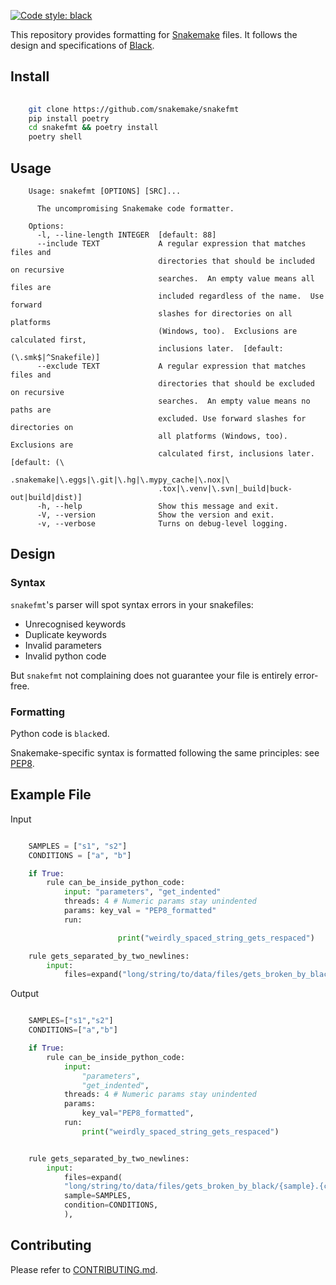 [![Code style: black](https://img.shields.io/badge/code%20style-black-000000.svg)](https://github.com/psf/black)

This repository provides formatting for [Snakemake][snakemake] files. It follows the design and specifications of [Black][black].

## Install

``` bash
   
    git clone https://github.com/snakemake/snakefmt
    pip install poetry
    cd snakefmt && poetry install
    poetry shell
```

## Usage

```
    Usage: snakefmt [OPTIONS] [SRC]...

      The uncompromising Snakemake code formatter.

    Options:
      -l, --line-length INTEGER  [default: 88]
      --include TEXT             A regular expression that matches files and
                                 directories that should be included on recursive
                                 searches.  An empty value means all files are
                                 included regardless of the name.  Use forward
                                 slashes for directories on all platforms
                                 (Windows, too).  Exclusions are calculated first,
                                 inclusions later.  [default: (\.smk$|^Snakefile)]
      --exclude TEXT             A regular expression that matches files and
                                 directories that should be excluded on recursive
                                 searches.  An empty value means no paths are
                                 excluded. Use forward slashes for directories on
                                 all platforms (Windows, too). Exclusions are
                                 calculated first, inclusions later.  [default: (\
                                 .snakemake|\.eggs|\.git|\.hg|\.mypy_cache|\.nox|\
                                 .tox|\.venv|\.svn|_build|buck-out|build|dist)]
      -h, --help                 Show this message and exit.
      -V, --version              Show the version and exit.
      -v, --verbose              Turns on debug-level logging.
```

## Design

### Syntax

`snakefmt`'s parser will spot syntax errors in your snakefiles:

* Unrecognised keywords
* Duplicate keywords
* Invalid parameters
* Invalid python code

But `snakefmt` not complaining does not guarantee your file is entirely error-free.

### Formatting

Python code is `black`ed. 

Snakemake-specific syntax is formatted following the same principles: see [PEP8][PEP8].

Example File
-------------

Input

```python

    SAMPLES = ["s1", "s2"]
    CONDITIONS = ["a", "b"]

    if True:
        rule can_be_inside_python_code:
            input: "parameters", "get_indented"
            threads: 4 # Numeric params stay unindented
            params: key_val = "PEP8_formatted"
            run:

                        print("weirdly_spaced_string_gets_respaced")

    rule gets_separated_by_two_newlines:
        input:
            files=expand("long/string/to/data/files/gets_broken_by_black/{sample}.{condition}",sample=SAMPLES, condition=CONDITIONS)
```


Output

```python

    SAMPLES=["s1","s2"]
    CONDITIONS=["a","b"]

    if True:
        rule can_be_inside_python_code:
            input:
                "parameters",
                "get_indented",
            threads: 4 # Numeric params stay unindented
            params:
                key_val="PEP8_formatted",
            run:
                print("weirdly_spaced_string_gets_respaced")


    rule gets_separated_by_two_newlines:
        input:
            files=expand(
            "long/string/to/data/files/gets_broken_by_black/{sample}.{condition}",
            sample=SAMPLES,
            condition=CONDITIONS,
            ),
```
    

## Contributing

Please refer to [CONTRIBUTING.md][contributing].


[snakemake]: https://snakemake.readthedocs.io/
[black]: https://black.readthedocs.io/en/stable/
[PEP8]: https://www.python.org/dev/peps/pep-0008/
[pyproject]: https://github.com/snakemake/snakefmt/blob/master/pyproject.toml
[poetry]: https://python-poetry.org
[contributing]: CONTRIBUTING.md
